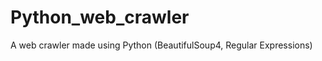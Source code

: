 Python_web_crawler
==================

A web crawler made using Python (BeautifulSoup4, Regular Expressions)